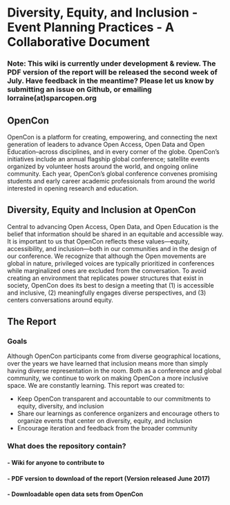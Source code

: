 # Diversity, Equity, and Inclusion - Event Planning Practices - A Collaborative Document 

### Note: This wiki is currently under development & review. The PDF version of the report will be released the second week of July. Have feedback in the meantime? Please let us know by submitting an issue on Github, or emailing lorraine(at)sparcopen.org


## OpenCon
OpenCon is a platform for creating, empowering, and connecting the next generation of leaders to advance Open Access, Open Data and Open Education–across disciplines, and in every corner of the globe. OpenCon’s initiatives include an annual flagship global conference; satellite events organized by volunteer hosts around the world, and ongoing online community.  Each year, OpenCon’s global conference  convenes promising students and early career academic professionals from around the world interested in opening research and education.

## Diversity, Equity and Inclusion at OpenCon 

Central to advancing Open Access, Open Data, and Open Education is the belief that information should be shared in an equitable and accessible way.  It is important to us that OpenCon reflects these values—equity, accessibility, and inclusion—both in our communities and in the design of our conference.  We recognize that although the Open movements are global in nature, privileged voices are typically prioritized in conferences while marginalized ones are excluded from the conversation. To avoid creating an environment that replicates power structures that exist in society, OpenCon does its best to design a meeting that (1) is accessible and inclusive, (2) meaningfully engages diverse perspectives, and (3) centers conversations around equity. 

## The Report

### Goals
Although OpenCon participants come from diverse geographical locations, over the years we have learned that inclusion means more than simply having diverse representation in the room. Both as a conference and global community, we continue to work on making OpenCon a more inclusive space. We are constantly learning. This report was created to: 
- Keep OpenCon transparent and accountable to our commitments to equity, diversity, and inclusion 
- Share our learnings as conference organizers and encourage others to organize events that center on diversity, equity, and inclusion
- Encourage iteration and feedback from the broader community 

### What does the repository contain?  

#### - Wiki for anyone to contribute to 

#### - PDF version to download of the report (Version released June 2017)

#### - Downloadable open data sets from OpenCon 
